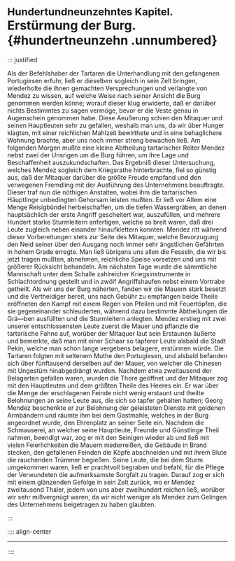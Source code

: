 # <small>Hundertundneunzehntes Kapitel.</small><br />Erstürmung der Burg.{#hundertneunzehn .unnumbered}

::: justified

Als der Befehlshaber der Tartaren die Unterhandlung mit den gefangenen
Portugiesen erfuhr, ließ er dieselben sogleich in sein Zelt bringen, wiederholte
die ihnen gemachten Versprechungen und verlangte von Mendez zu wissen, auf
welche Weise nach seiner Ansicht die Burg genommen werden könne; worauf dieser
klug erwiderte, daß er darüber nichts Bestimmtes zu sagen vermöge, bevor er die
Veste genau in Augenschein genommen habe. Diese Aeußerung schien den Mitaquer
und seinen Hauptleuten sehr zu gefallen, weshalb man uns, da wir über Hunger
klagten, mit einer reichlichen Mahlzeit bewirthete und in eine behaglichere
Wohnung brachte, aber uns noch immer streng bewachen ließ. Am folgenden Morgen
mußte eine kleine Abtheilung tartarischer Reiter Mendez nebst zwei der Unsrigen
um die Burg führen, um ihre Lage und Beschaffenheit auszukundschaften. Das
Ergebniß dieser Untersuchung, welches Mendez sogleich dem Kriegsrathe
hinterbrachte, fiel so günstig aus, daß der Mitaquer darüber die größte Freude
empfand und den verwegenen Fremdling mit der Ausführung des Unternehmens
beauftragte. Dieser traf nun die nöthigen Anstalten, wobei ihm die tartarischen
Häuptlinge unbedingten Gehorsam leisten mußten. Er ließ vor Allem eine Menge
Reisigbündel herbeischaffen, um die tiefen Wassergräben, an denen hauptsächlich
der erste Angriff gescheitert war, auszufüllen, und mehrere Hundert starke
Sturmleitern anfertigen, welche so breit waren, daß drei Leute zugleich neben
einander hinaufklettern konnten. Mendez ritt während dieser Vorbereitungen stets
zur Seite des Mitaquer, welche Bevorzugung den Neid seiner über den Ausgang noch
immer sehr ängstlichen Gefährten in hohem Grade erregte. Man ließ übrigens uns
allen die Fesseln, die wir bis jetzt tragen mußten, abnehmen, reichliche Speise
vorsetzen und uns mit größerer Rücksicht behandeln. Am nächsten Tage wurde die
sämmtliche Mannschaft unter dem Schalle zahlreicher Kriegsinstrumente in
Schlachtordnung gestellt und in zwölf Angriffshaufen nebst einem Vortrabe
getheilt. Als wir uns der Burg näherten, fanden wir die Mauern stark besetzt und
die Vertheidiger bereit, uns nach Gebühr zu empfangen beide Theile eröffneten
den Kampf mit einem Regen von Pfeilen und mit Feuertöpfen, die sie gegeneinander
schleuderten, während dazu bestimmte Abtheilungen die Grä—ben ausfüllten und die
Sturmleitern anlegten. Mendez erstieg mit zwei unserer entschlossensten Leute
zuerst die Mauer und pflanzte die tartarische Fahne auf, worüber der Mitaquer
laut sein Erstaunen äußerte und bemerkte, daß man mit einer Schaar so tapferer
Leute alsbald die Stadt Pekin, welche man schon lange vergebens belagere,
erstürmen würde. Die Tartaren folgten mit seltenem Muthe den Portugiesen, und
alsbald befanden sich über fünftausend derselben auf der Mauer, von welcher die
Chinesen mit Ungestüm hinabgedrängt wurden. Nachdem etwa zweitausend der
Belagerten gefallen waren, wurden die Thore geöffnet und der Mitaquer zog mit
den Hauptleuten und dem größten Theile des Heeres ein. Er war über die Menge der
erschlagenen Feinde nicht wenig erstaunt und theilte Belohnungen an seine Leute
aus, die sich so tapfer gehalten hatten; Georg Mendez beschenkte er zur
Belohnung der geleisteten Dienste mit goldenen Armbändern und räumte ihm bei dem
Gastmahle, welches in der Burg angeordnet wurde, den Ehrenplatz an seiner Seite
ein. Nachdem die Schmauserei, an welcher seine Hauptleute, Freunde und
Günstlinge Theil nahmen, beendigt war, zog er mit den Seinigen wieder ab und
ließ mit vielen Feierlichkeiten die Mauern niederreißen, die Gebäude in Brand
stecken, den gefallenen Feinden die Köpfe abschneiden und mit ihrem Blute die
rauchenden Trümmer begießen. Seine Leute, die bei dem Sturm umgekommen waren,
ließ er prachtvoll begraben und befahl, für die Pflege der Verwundeten die
aufmerksamste Sorgfalt zu tragen. Darauf zog er sich mit einem glänzenden
Gefolge in sein Zelt zurück, wo er Mendez zweitausend Thaler, jedem von uns aber
zweihundert reichen ließ, worüber wir sehr mißvergnügt waren, da wir nicht
weniger als Mendez zum Gelingen des Unternehmens beigetragen zu haben glaubten.

:::

:::: align-center
****
::::
